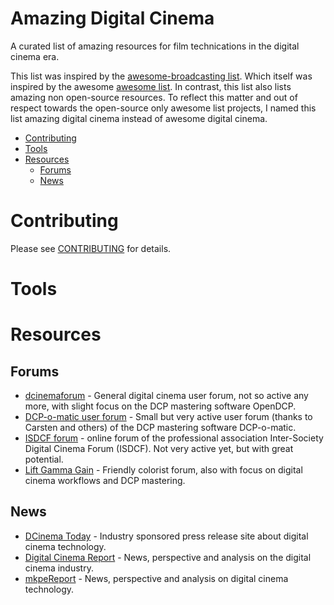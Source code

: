 # Amazing Digital Cinema

A curated list of amazing resources for film technications in the digital cinema era.

This list was inspired by the [awesome-broadcasting list](https://github.com/ebu/awesome-broadcasting). Which itself was inspired by the awesome [awesome list](https://github.com/sindresorhus/awesome).
In contrast, this list also lists amazing non open-source resources. To reflect this matter and out of respect towards the open-source only awesome list projects, I named this list amazing digital cinema instead of awesome digital cinema.

* [Contributing](#contributing)
* [Tools](#tools)
* [Resources](#resources)
  * [Forums](#forums)
  * [News](#news)

# Contributing

Please see [CONTRIBUTING](https://github.com/4lm/amazing-digital-cinema/blob/master/CONTRIBUTING.md) for details.

# Tools

# Resources

## Forums

* [dcinemaforum](http://dcinemaforum.com/forum/index.php) - General digital cinema user forum, not so active any more, with slight focus on the DCP mastering software OpenDCP. 
* [DCP-o-matic user forum](https://dcpomatic.com/forum/) - Small but very active user forum (thanks to Carsten and others) of the DCP mastering software DCP-o-matic.
* [ISDCF forum](http://isdcf.com/forum/) - online forum of the professional association Inter-Society Digital Cinema Forum (ISDCF). Not very active yet, but with great potential.  
* [Lift Gamma Gain](http://www.liftgammagain.com/forum/index.php) - Friendly colorist forum, also with focus on digital cinema workflows and DCP mastering.

## News

* [DCinema Today](https://www.dcinematoday.com/) - Industry sponsored press release site about digital cinema technology.
* [Digital Cinema Report](http://digitalcinemareport.com/) - News, perspective and analysis on the digital cinema industry.
* [mkpeReport](https://mkpereport.com/) - News, perspective and analysis on digital cinema technology.